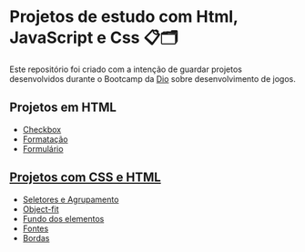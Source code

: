 # Projetos de estudo com Html, JavaScript e Css 📋🗂
Este repositório foi criado com a intenção de guardar projetos desenvolvidos durante o Bootcamp da [Dio](https://www.dio.me/) sobre desenvolvimento de jogos.

## Projetos em HTML 
<ul>
  <li><a href="https://github.com/WagnerJrr/Projetos-Html_JavaScript_Css/tree/main/HTML/Checkbox">Checkbox</li>
  <li><a href="https://github.com/WagnerJrr/Projetos-Html_JavaScript_Css/tree/main/HTML/Formata%C3%A7%C3%A3o">Formatação</li>
  <li><a href="https://github.com/WagnerJrr/Projetos-Html_JavaScript_Css/tree/main/HTML/Formul%C3%A1rio">Formulário</li> 
</ul>

## Projetos com CSS e HTML
<ul>
  <li><a href="https://github.com/WagnerJrr/Projetos-Html_JavaScript_Css/tree/main/CSS%20e%20HTML/Seletores%20e%20Agrupamento">Seletores e Agrupamento</li>
  <li><a href="https://github.com/WagnerJrr/Projetos-Html_JavaScript_Css/tree/main/CSS%20e%20HTML/Object-Fit">Object-fit</li>
  <li><a href="https://github.com/WagnerJrr/Projetos-Html_JavaScript_Css/tree/main/CSS%20e%20HTML/Fundo%20dos%20Elementos">Fundo dos elementos</li>
  <li><a href="https://github.com/WagnerJrr/Projetos-Html_JavaScript_Css/tree/main/CSS%20e%20HTML/Fontes">Fontes</li>
  <li><a href="https://github.com/WagnerJrr/Projetos-Html_JavaScript_Css/tree/main/CSS%20e%20HTML/Bordas">Bordas</li>
</ul>
  
  
  
  


